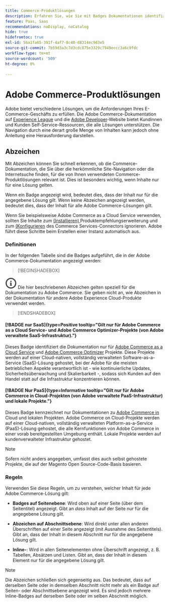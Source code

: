 ```yaml
---
title: Commerce-Produktlösungen
description: Erfahren Sie, wie Sie mit Badges Dokumentationen identifizieren können, die für verschiedene Adobe Commerce-Lösungen (SaaS, PaaS, On-Premise) gelten.
feature: Paas, Saas
recommendations: noDisplay, noCatalog
hide: true
hidefromtoc: true
exl-id: 5ba1fa65-391f-4af7-8c40-d8314ec9d3e5
source-git-commit: 7b59d3a3c7d3cdc875e3329c7949eccc3a6c9fdc
workflow-type: tm+mt
source-wordcount: '509'
ht-degree: 0%

---
```


# Adobe Commerce-Produktlösungen

Adobe bietet verschiedene Lösungen, um die Anforderungen Ihres E-Commerce-Geschäfts zu erfüllen. Die Adobe Commerce-Dokumentation auf [Experience League](https://experienceleague.adobe.com/en/docs/commerce) und die [Adobe Developer](https://developer.adobe.com/commerce/docs/)-Website bietet Kundinnen und Kunden Self-Service-Ressourcen, die alle Lösungen unterstützen. Die Navigation durch eine derart große Menge von Inhalten kann jedoch ohne Anleitung eine Herausforderung darstellen.

## Abzeichen

Mit Abzeichen können Sie schnell erkennen, ob die Commerce-Dokumentation, die Sie über die herkömmliche Site-Navigation oder die Internetsuche finden, für die von Ihnen verwendeten Commerce-Produktlösungen relevant ist. Dies ist besonders wichtig, wenn Inhalte nur für eine Lösung gelten.

Wenn ein Badge angezeigt wird, bedeutet dies, dass der Inhalt nur für die angegebene Lösung gilt. Wenn keine Abzeichen angezeigt werden, bedeutet dies, dass der Inhalt für alle Adobe Commerce-Lösungen gilt.

Wenn Sie beispielsweise Adobe Commerce as a Cloud Service verwenden, sollten Sie Inhalte zum [ (Installieren) ](../product-recommendations/install-configure.md#install-product-recommendations) Produktempfehlungserweiterung und zum [ (Konfigurieren](../product-recommendations/install-configure.md#configure-product-recommendations) des Commerce Services-Connectors ignorieren. Adobe führt diese Schritte beim Erstellen einer Instanz automatisch aus.

### Definitionen

In der folgenden Tabelle sind die Badges aufgeführt, die in der Adobe Commerce-Dokumentation angezeigt werden:

>[!BEGINSHADEBOX]

![info](../cloud-service/assets/Smock_InfoOutline_18_N.svg) Die hier beschriebenen Abzeichen gelten speziell für die Dokumentation zu Adobe Commerce. Sie geben nicht an, wie Abzeichen in der Dokumentation für andere Adobe Experience Cloud-Produkte verwendet werden.

>[!ENDSHADEBOX]

#### [!BADGE nur SaaS]{type=Positive tooltip="Gilt nur für Adobe Commerce as a Cloud Service- und Adobe Commerce Optimizer-Projekte (von Adobe verwaltete SaaS-Infrastruktur)."}

Dieses Badge identifiziert die Dokumentation nur für [Adobe Commerce as a Cloud Service](../cloud-service/overview.md) und [Adobe Commerce Optimizer](../optimizer/overview.md) Projekte. Diese Projekte werden auf einer Cloud-nativen, vollständig verwalteten Software-as-a-Service (SaaS)-Lösung gehostet, bei der Adobe für die meisten betrieblichen Aspekte verantwortlich ist - wie kontinuierliche Updates, Sicherheitsüberwachung und Skalierbarkeit -, sodass sich Kunden auf den Handel statt auf die Infrastruktur konzentrieren können.

#### [!BADGE Nur PaaS]{type=Informative tooltip="Gilt nur für Adobe Commerce in Cloud-Projekten (von Adobe verwaltete PaaS-Infrastruktur) und lokale Projekte."}

Dieses Badge kennzeichnet nur Dokumentationen zu [Adobe Commerce in ](https://experienceleague.adobe.com/en/docs/commerce-on-cloud/user-guide/overview) Cloud und lokalen Projekten. Adobe Commerce on Cloud-Projekte werden auf einer Cloud-nativen, vollständig verwalteten Platform-as-a-Service (PaaS)-Lösung gehostet, die alle Kernfunktionen von Adobe Commerce in einer vorab bereitgestellten Umgebung enthält. Lokale Projekte werden auf kundenverwalteter Infrastruktur gehostet.

>[!NOTE]
>
>Sofern nicht anders angegeben, umfasst dies auch selbst gehostete Projekte, die auf der Magento Open Source-Code-Basis basieren.

### Regeln

Verwenden Sie diese Regeln, um zu verstehen, welcher Inhalt für jede Adobe Commerce-Lösung gilt:

- **Badges auf Seitenebene**: Wird oben auf einer Seite (über dem Seitentitel) angezeigt. Gibt an _dass_ Inhalt auf der Seite nur für die angegebene Lösung gilt.

- **Abzeichen auf Abschnittsebene**: Wird direkt unter allen anderen Überschriften auf einer Seite angezeigt (mit Ausnahme des Seitentitels). Gibt an, dass der Inhalt in diesem Abschnitt nur für die angegebene Lösung gilt.

- **Inline-**: Wird in allen Seitenelementen ohne Überschrift angezeigt, z. B. Tabellen, Absätzen und Listen. Gibt an, dass der Inhalt in diesem Element nur für die angegebene Lösung gilt.

>[!NOTE]
>
>Die Abzeichen schließen sich gegenseitig aus. Das bedeutet, dass auf derselben Seite oder in demselben Abschnitt nicht mehr als ein Badge auf Seiten- oder Abschnittsebene angezeigt wird. Es sind jedoch mehrere Inline-Badges auf derselben Seite oder im selben Abschnitt möglich.

